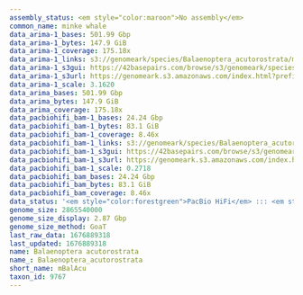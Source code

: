 ```yaml
---
assembly_status: <em style="color:maroon">No assembly</em>
common_name: minke whale
data_arima-1_bases: 501.99 Gbp
data_arima-1_bytes: 147.9 GiB
data_arima-1_coverage: 175.18x
data_arima-1_links: s3://genomeark/species/Balaenoptera_acutorostrata/mBalAcu1/genomic_data/arima/<br>
data_arima-1_s3gui: https://42basepairs.com/browse/s3/genomeark/species/Balaenoptera_acutorostrata/mBalAcu1/genomic_data/arima/
data_arima-1_s3url: https://genomeark.s3.amazonaws.com/index.html?prefix=species/Balaenoptera_acutorostrata/mBalAcu1/genomic_data/arima/
data_arima-1_scale: 3.1620
data_arima_bases: 501.99 Gbp
data_arima_bytes: 147.9 GiB
data_arima_coverage: 175.18x
data_pacbiohifi_bam-1_bases: 24.24 Gbp
data_pacbiohifi_bam-1_bytes: 83.1 GiB
data_pacbiohifi_bam-1_coverage: 8.46x
data_pacbiohifi_bam-1_links: s3://genomeark/species/Balaenoptera_acutorostrata/mBalAcu1/genomic_data/pacbio_hifi/<br>
data_pacbiohifi_bam-1_s3gui: https://42basepairs.com/browse/s3/genomeark/species/Balaenoptera_acutorostrata/mBalAcu1/genomic_data/pacbio_hifi/
data_pacbiohifi_bam-1_s3url: https://genomeark.s3.amazonaws.com/index.html?prefix=species/Balaenoptera_acutorostrata/mBalAcu1/genomic_data/pacbio_hifi/
data_pacbiohifi_bam-1_scale: 0.2718
data_pacbiohifi_bam_bases: 24.24 Gbp
data_pacbiohifi_bam_bytes: 83.1 GiB
data_pacbiohifi_bam_coverage: 8.46x
data_status: '<em style="color:forestgreen">PacBio HiFi</em> ::: <em style="color:forestgreen">Arima</em>'
genome_size: 2865540000
genome_size_display: 2.87 Gbp
genome_size_method: GoaT
last_raw_data: 1676889318
last_updated: 1676889318
name: Balaenoptera acutorostrata
name_: Balaenoptera_acutorostrata
short_name: mBalAcu
taxon_id: 9767
---
```

